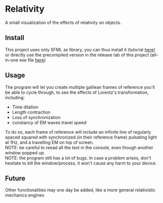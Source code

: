 # Relativity
A small visualization of the effects of relativity on objects.

## Install
This project uses only SFML as library, you can thus install it (tutorial [here](https://www.sfml-dev.org/tutorials/2.6/)) or directly use the precompiled version in the release tab of this project (all-in-one exe file [here](https://github.com/couisse/Relativity/releases))

## Usage 
The program will let you create multiple galilean frames of reference you'll be able to cycle through, to see the effects of Lorentz's transformation, including:
* Time dilation
* Length contraction
* Loss of synchronization
* constancy of EM waves travel speed
<!-- End of list -->
To do so, each frame of reference will include an infinite line of regularly spaced squared with synchronized (in their reference frame) pulsating light at 1Hz, and a travelling EM on top of screen.\
NOTE: be careful to reead all the text in the console, even though another window popped up.\
NOTE: the program still has a lot of bugs. In case a problem arises, don't hesitate to kill the window/process, it won't cause any harm to your device.

## Future
Other functionalities may one day be added, like a more general relativistic mechanics engines
